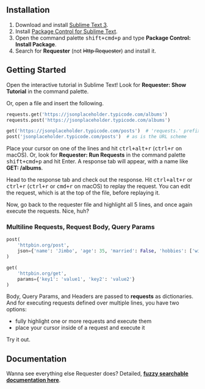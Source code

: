 ## Installation
1. Download and install [Sublime Text 3](https://www.sublimetext.com/3).
2. Install [Package Control for Sublime Text](https://packagecontrol.io/).
3. Open the command palette <kbd>shift+cmd+p</kbd> and type __Package Control: Install Package__.
4. Search for __Requester__ (not ~~Http Requester~~) and install it.


## Getting Started
Open the interactive tutorial in Sublime Text! Look for __Requester: Show Tutorial__ in the command palette.

Or, open a file and insert the following.

~~~py
requests.get('https://jsonplaceholder.typicode.com/albums')
requests.post('https://jsonplaceholder.typicode.com/albums')

get('https://jsonplaceholder.typicode.com/posts')  # 'requests.' prefix is optional
post('jsonplaceholder.typicode.com/posts')  # as is the URL scheme
~~~

Place your cursor on one of the lines and hit <kbd>ctrl+alt+r</kbd> (<kbd>ctrl+r</kbd> on macOS). Or, look for __Requester: Run Requests__ in the command palette <kbd>shift+cmd+p</kbd> and hit Enter. A response tab will appear, with a name like __GET: /albums__.

Head to the response tab and check out the response. Hit <kbd>ctrl+alt+r</kbd> or <kbd>ctrl+r</kbd> (<kbd>ctrl+r</kbd> or <kbd>cmd+r</kbd> on macOS) to replay the request. You can edit the request, which is at the top of the file, before replaying it.

Now, go back to the requester file and highlight all 5 lines, and once again execute the requests. Nice, huh?


### Multiline Requests, Request Body, Query Params
~~~py
post(
    'httpbin.org/post',
    json={'name': 'Jimbo', 'age': 35, 'married': False, 'hobbies': ['wiki', 'pedia']}
)

get(
    'httpbin.org/get',
    params={'key1': 'value1', 'key2': 'value2'}
)
~~~

Body, Query Params, and Headers are passed to __requests__ as dictionaries. And for executing requests defined over multiple lines, you have two options:

- fully highlight one or more requests and execute them
- place your cursor inside of a request and execute it

Try it out.


## Documentation
Wanna see everything else Requester does? Detailed, [__fuzzy searchable documentation here__](http://requester.org).

